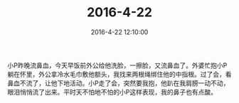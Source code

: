 ﻿---
title: 2016-4-22
date: 2016-4-22 12:10:00
tags:
categories: 爸爸
---
小P昨晚流鼻血，今天早饭前外公给他洗脸，一擦脸，又流鼻血了。外婆忙抱小P躺在怀里，外公拿冷水毛巾敷他额头，我找来两根绳绑住他的中指根。过了会，看鼻血不流了，让他下地活动。小P走了会，突然要我抱，他趴在我肩膀一动不动，眼泪悄悄流了出来。平时天不怕地不怕的小P这样表现，我的鼻子也有点酸。 ​​​​ 